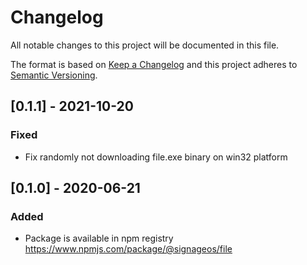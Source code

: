 # Changelog
All notable changes to this project will be documented in this file.

The format is based on [Keep a Changelog](http://keepachangelog.com/en/1.0.0/)
and this project adheres to [Semantic Versioning](http://semver.org/spec/v2.0.0.html).

## [0.1.1] - 2021-10-20
### Fixed
- Fix randomly not downloading file.exe binary on win32 platform

## [0.1.0] - 2020-06-21
### Added
- Package is available in npm registry https://www.npmjs.com/package/@signageos/file
